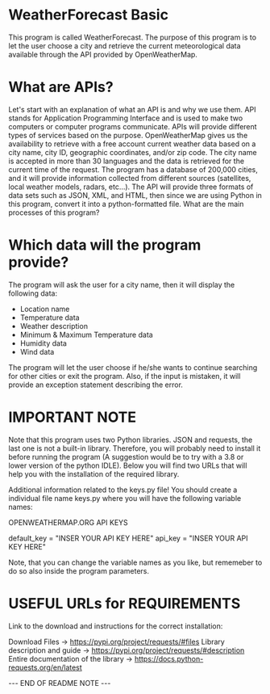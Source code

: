 # WeatherForecast Basic
This program is called WeatherForecast. The purpose of this program is to let the user choose a
city and retrieve the current meteorological data available through the API provided by
OpenWeatherMap.

# What are APIs?
Let's start with an explanation of what an API is and why we use them. API stands for
Application Programming Interface and is used to make two computers or computer
programs communicate. APIs will provide different types of services based on the purpose.
OpenWeatherMap gives us the availability to retrieve with a free account current weather
data based on a city name, city ID, geographic coordinates, and/or zip code. The city name is
accepted in more than 30 languages and the data is retrieved for the current time of the
request. The program has a database of 200,000 cities, and it will provide information
collected from different sources (satellites, local weather models, radars, etc…). The API will
provide three formats of data sets such as JSON, XML, and HTML, then since we are using
Python in this program, convert it into a python-formatted file.
What are the main processes of this program?

# Which data will the program provide?
The program will ask the user for a city name, then it will display the following data:
+ Location name
+ Temperature data
+ Weather description
+ Minimum & Maximum Temperature data
+ Humidity data
+ Wind data

The program will let the user choose if he/she wants to continue searching for other
cities or exit the program. Also, if the input is mistaken, it will provide an exception
statement describing the error.

# IMPORTANT NOTE
Note that this program uses two Python libraries. JSON and requests, the last one is
not a built-in library. Therefore, you will probably need to install it before running the
program (A suggestion would be to try with a 3.8 or lower version of the python IDLE).
Below you will find two URLs that will help you with the installation of the required
library.

Additional information related to the keys.py file!
You should create a individual file name keys.py where you will have the following variable names:

OPENWEATHERMAP.ORG API KEYS

default_key = "INSER YOUR API KEY HERE"
api_key = "INSER YOUR API KEY HERE"

Note, that you can change the variable names as you like, but rememeber to do so also inside the program parameters.

# USEFUL URLs for REQUIREMENTS
Link to the download and instructions for the correct installation:

Download Files → https://pypi.org/project/requests/#files
Library description and guide → https://pypi.org/project/requests/#description
Entire documentation of the library → https://docs.python-requests.org/en/latest

--- END OF README NOTE ---
